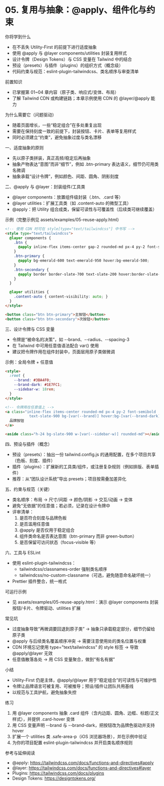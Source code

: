 # 05. 复用与抽象：@apply、组件化与约束

你将学到什么
- 在不丢失 Utility-First 的前提下进行适度抽象
- 使用 @apply 与 @layer components/utilities 封装复用样式
- 设计令牌（Design Tokens）与 CSS 变量在 Tailwind 中的结合
- 预设（presets）与插件（plugins）的组织方式（概念级）
- 代码约束与规范：eslint-plugin-tailwindcss、类名顺序与审查清单

前置知识
- 已掌握第 01~04 章内容（原子类、响应式/变体、布局）
- 了解 Tailwind CDN 或构建链路；本章示例使用 CDN 的 @layer/@apply 能力

为什么需要它（问题驱动）
- 随着页面增长，一些“稳定组合”在多处重复出现
- 需要在保持刻度一致的前提下，封装按钮、卡片、表单等复用样式
- 同时必须建立“约束”，避免抽象过度与类名漂移

一、适度抽象的原则
- 先以原子类拼装，真正高频/稳定后再抽象
- 抽象产物表达“意图”而非“细节”，例如 .btn-primary 表达语义，细节仍可用类名微调
- 抽象承载“设计令牌”，例如颜色、间距、圆角、阴影刻度

二、@apply 与 @layer：封装组件/工具类
- @layer components：放置组件级封装（.btn、.card 等）
- @layer utilities：扩展工具类（如 .content-auto 的微型工具）
- @apply：把 Utility 组合成类，保留可读性与可覆盖性（后续类可继续覆盖）

示例（完整示例见 assets/examples/05-reuse-apply.html）
```html
<!-- 使用 CDN 时可在 style[type="text/tailwindcss"] 中书写 -->
<style type="text/tailwindcss">
  @layer components {
    .btn {
      @apply inline-flex items-center gap-2 rounded-md px-4 py-2 font-semibold transition-colors;
    }
    .btn-primary {
      @apply bg-emerald-600 text-emerald-950 hover:bg-emerald-500;
    }
    .btn-secondary {
      @apply border border-slate-700 text-slate-200 hover:border-slate-500;
    }
  }

  @layer utilities {
    .content-auto { content-visibility: auto; }
  }
</style>

<button class="btn btn-primary">主按钮</button>
<button class="btn btn-secondary">次按钮</button>
```

三、设计令牌与 CSS 变量
- 令牌是“被命名的决策”，如 --brand、--radius、--spacing-3
- 在 Tailwind 中可用任意值语法配合 var() 使用
- 建议把令牌作用在组件封装中，页面层用原子类做微调

示例：全局令牌 + 任意值
```html
<style>
  :root {
    --brand: #3BA4F0;
    --brand-dark: #1E7FC1;
    --sidebar-w: 18rem;
  }
</style>

<!-- 令牌用在任意值上 -->
<a class="inline-flex items-center rounded-md px-4 py-2 font-semibold
           text-slate-900 bg-[var(--brand)] hover:bg-[var(--brand-dark)]">
  品牌按钮
</a>

<aside class="h-24 bg-slate-900 w-[var(--sidebar-w)] rounded-md"></aside>
```

四、预设与插件（概念）
- 预设（presets）：抽出一份 tailwind.config.js 的通用配置，在多个项目共享（色板、刻度、插件）
- 插件（plugins）：扩展新的工具类/组件，或注册复杂规则（例如排版、表单插件）
- 推荐：从“团队设计系统”导出 presets；项目按需叠加差异化

五、约束与规范（关键）
- 类名顺序：布局 → 尺寸/间距 → 颜色/阴影 → 交互/动画 → 变体
- 避免“无依据”的任意值；若必须，记录在设计令牌中
- 评审清单：
  1) 是否符合刻度与品牌色板
  2) 是否滥用任意值
  3) @apply 是否仅用于稳定组合
  4) 组件类命名是否表达意图（btn-primary 而非 green-button）
  5) 是否保留可访问状态（focus-visible 等）

六、工具与 ESLint
- 使用 eslint-plugin-tailwindcss：
  - tailwindcss/classnames-order 强制类名顺序
  - tailwindcss/no-custom-classname（可选，避免随意命名破坏统一）
- Prettier 插件整合，统一格式

可运行示例
- 见 assets/examples/05-reuse-apply.html：演示 @layer components 封装按钮/卡片、令牌驱动、utilities 扩展

常见坑
- 过度抽象导致“再微调要回退到原子类” → 抽象只承载稳定部分，细节仍留给原子类
- @apply 与后续类名覆盖顺序冲突 → 需要注意使用处的类名位置与权重
- CDN 环境忘记使用 type="text/tailwindcss" 的 style 标签 → 导致 @apply/@layer 无效
- 任意值散落各处 → 用 CSS 变量聚合，做到“有名有据”

小结
- Utility-First 仍是主体，@apply/@layer 用于“稳定组合”的可读性与可维护性
- 令牌让品牌语言可被复用、可被推导；预设/插件让团队共用基线
- 以规范与工具护航，避免抽象失控

练习
1) 用 @layer components 抽象 .card 组件（含内边距、圆角、边框、标题/正文样式），并提供 .card-hover 变体
2) 用 CSS 变量声明 --brand 与 --brand-dark，把按钮改为品牌色驱动并支持 hover
3) 扩展一个 utilities 类 .safe-area-p（iOS 浏览器场景），并在示例中验证
4) 为你的项目配置 eslint-plugin-tailwindcss 并开启类名顺序规则

参考与延伸阅读
- @apply: https://tailwindcss.com/docs/functions-and-directives#apply
- @layer: https://tailwindcss.com/docs/functions-and-directives#layer
- Plugins: https://tailwindcss.com/docs/plugins
- Design Tokens: https://designtokens.org/